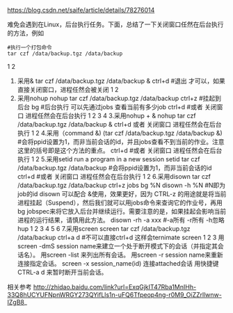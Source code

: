 https://blog.csdn.net/saife/article/details/78276014

难免会遇到在Linux，后台执行任务。下面，总结了一下关闭窗口任然在后台执行的方法，例如

    #执行一个打包命令
    tar czf /data/backup.tgz /data/backup
1
2
1. 采用&
    tar czf /data/backup.tgz /data/backup &
    ctrl+d #退出 才可以，如果直接关闭窗口，进程任然会被关闭
1
2
2. 采用nohup
    nohup tar czf /data/backup.tgz /data/backup
    ctrl+z #挂起到后台
    bg #后台执行  可以先通过jobs 查看当前有多少job
    ctrl+d  #或者 关闭窗口  进程任然会在后台执行
1
2
3
4
3.采用nohup + &
    nohup tar czf /data/backup.tgz /data/backup &
    ctrl+d  或者 关闭窗口  进程任然会在后台执行
1
2
4.采用（command &)
    (tar czf /data/backup.tgz /data/backup &)   #会将ppid设置为1，而非当前会话的id，并且jobs查看不到当前的作业。注意这里的括号即是这个方法的重点。
    ctrl+d  #或者 关闭窗口  进程任然会在后台执行
1
2
5.采用setid run a program in a new session
    setid tar czf /data/backup.tgz /data/backup #会将ppid设置为1，而非当前会话的id
    ctrl+d  #或者 关闭窗口  进程任然会在后台执行
1
2
6.采用disown
    tar czf /data/backup.tgz /data/backup
    ctrl+z
    jobs 
    bg %N
    disown -h %N #N即为job的id  disown 可以配合 &使用，效果更好，因为 CTRL-z 的用途就是将当前进程挂起（Suspend），然后我们就可以用jobs命令来查询它的作业号，再用bg jobspec来将它放入后台并继续运行。需要注意的是，如果挂起会影响当前进程的运行结果，请慎用此方法。
    disown -rh -a xxx  #-a所有 -r所有 -h忽略hup
1
2
3
4
5
6
7.采用screen
    screen
    tar czf /data/backup.tgz /data/backup
    ctrl+a d    #不可以直接ctrl+d 这样会ternimate screen
1
2
3
用screen -dmS session name来建立一个处于断开模式下的会话（并指定其会话名）。 
用screen -list 来列出所有会话。 
用screen -r session name来重新连接指定会话。 screen -x session_name(id) 连接attached会话 
用快捷键CTRL-a d 来暂时断开当前会话。

相关参考 
http://zhidao.baidu.com/link?url=ExqGjkIT47Rba1MnIHh-33Q8hUCYUFNpnWRGY273QYifLls1n-uFQ6Tfpeop4ng-r0M9_OiZZrllwnw-IZgB8_
